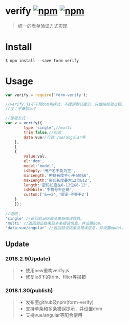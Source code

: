 # verify [![npm](https://img.shields.io/npm/v/form-verify.svg)](https://www.npmjs.com/package/form-verify) [![npm](https://img.shields.io/npm/dm/form-verify.svg)](https://www.npmjs.com/package/form-verify)
> 统一的表单验证方式实现
# Install
```js
$ npm install --save form-verify
```
# Usage
```js
var verify = require('form-verify');

//verify.js不干预dom和样式，不提供默认提示，只做纯校验过程。
//注：不兼容ie7

//使用方式：
var v = verify({
		type:'single',//multi
		trim:false,//可选
		data:vue//可选 vue/angular等
	},
	[
	{
		value:val,
		el:'dom',
		model:'model',
		isEmpty:'用户名不能为空',
		minLength:'密码长度不小于6位&6',
		maxLength:'密码长度最大12位&12',
		length:'密码长度在6-12位&6-12',
		isMobile:'手机号不正确',
		custom:['&==2','错误-不等于2']
	}
	]);
	
//返回：
'single' //返回验证结果及单条错误信息。
'multi' //返回验证结果及多条错误信息，并设置dom。
'data:vue/angular' //返回验证结果及错误信息，并设置model。

```
## Update
### 2018.2.9(Update)

> * 使用new重构verify.js
> * 修复ie8下的trim、filter等报错
### 2018.1.30(publish)

> * 发布至github及npm(form-verify)
> * 支持单条和多条错误提示，并设置dom
> * 支持vue/angular等配合使用
